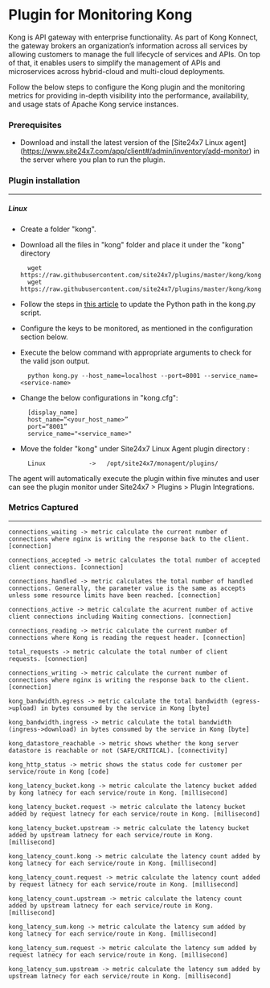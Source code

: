 Plugin for Monitoring Kong 
==============================================

Kong is API gateway with enterprise functionality. As part of Kong Konnect, the gateway brokers an organization’s information across all services by allowing customers to manage the full lifecycle of services and APIs. On top of that, it enables users to simplify the management of APIs and microservices across hybrid-cloud and multi-cloud deployments.

Follow the below steps to configure the Kong plugin and the monitoring metrics for providing in-depth visibility into the performance, availability, and usage stats of Apache Kong service instances.

### Prerequisites

- Download and install the latest version of the [Site24x7 Linux agent] (https://www.site24x7.com/app/client#/admin/inventory/add-monitor) in the server where you plan to run the plugin. 


### Plugin installation
---
##### Linux 

- Create a folder "kong".

- Download all the files in "kong" folder and place it under the "kong" directory

		wget https://raw.githubusercontent.com/site24x7/plugins/master/kong/kong.py
		wget https://raw.githubusercontent.com/site24x7/plugins/master/kong/kong.cfg

- Follow the steps in [this article](https://support.site24x7.com/portal/en/kb/articles/updating-python-path-in-a-plugin-script-for-linux-servers) to update the Python path in the kong.py script.
	
- Configure the keys to be monitored, as mentioned in the configuration section below.

- Execute the below command with appropriate arguments to check for the valid json output.  

		python kong.py --host_name=localhost --port=8001 --service_name=<service-name>
		
- Change the below configurations in "kong.cfg":

		[display_name]
		host_name=“<your_host_name>”
		port=“8001”
		service_name="<service_name>"
		
- Move the folder "kong" under Site24x7 Linux Agent plugin directory : 

		Linux            ->   /opt/site24x7/monagent/plugins/


The agent will automatically execute the plugin within five minutes and user can see the plugin monitor under Site24x7 > Plugins > Plugin Integrations.

### Metrics Captured
---
	connections_waiting -> metric calculate the current number of connections where nginx is writing the response back to the client. [connection]

	connections_accepted -> metric calculates the total number of accepted client connections. [connection]

	connections_handled -> metric calculates the total number of handled connections. Generally, the parameter value is the same as accepts unless some resource limits have been reached. [connection]

	connections_active -> metric calculate the acurrent number of active client connections including Waiting connections. [connection]

	connections_reading -> metric calculate the current number of connections where Kong is reading the request header. [connection]

	total_requests -> metric calculate the total number of client requests. [connection]

	connections_writing -> metric calculate the current number of connections where nginx is writing the response back to the client. [connection]
	
	kong_bandwidth.egress -> metric calculate the total bandwidth (egress->upload) in bytes consumed by the service in Kong [byte]

	kong_bandwidth.ingress -> metric calculate the total bandwidth (ingress->download) in bytes consumed by the service in Kong [byte]

	kong_datastore_reachable -> metric shows whether the kong server datastore is reachable or not (SAFE/CRITICAL). [connectivity]

	kong_http_status -> metric shows the status code for customer per service/route in Kong [code]

	kong_latency_bucket.kong -> metric calculate the latency bucket added by kong latnecy for each service/route in Kong. [millisecond]

	kong_latency_bucket.request -> metric calculate the latency bucket added by request latnecy for each service/route in Kong. [millisecond]

	kong_latency_bucket.upstream -> metric calculate the latency bucket added by upstream latnecy for each service/route in Kong. [millisecond]

	kong_latency_count.kong -> metric calculate the latency count added by kong latnecy for each service/route in Kong. [millisecond]		

	kong_latency_count.request -> metric calculate the latency count added by request latnecy for each service/route in Kong. [millisecond]

	kong_latency_count.upstream -> metric calculate the latency count added by upstream latnecy for each service/route in Kong. [millisecond]

	kong_latency_sum.kong -> metric calculate the latency sum added by kong latnecy for each service/route in Kong. [millisecond]

	kong_latency_sum.request -> metric calculate the latency sum added by request latnecy for each service/route in Kong. [millisecond]

	kong_latency_sum.upstream -> metric calculate the latency sum added by upstream latnecy for each service/route in Kong. [millisecond]		
